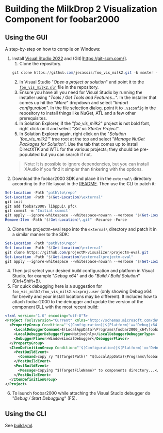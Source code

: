 # Building the MilkDrop 2 Visualization Component for foobar2000

## Using the GUI

A step-by-step on how to compile on Windows:

1. Install [Visual Studio 2022](https://visualstudio.microsoft.com/vs/) and (Git)[https://git-scm.com/].
   1. Clone the repository.
   ```powershell
   git clone https://github.com/jecassis/foo_vis_milk2.git -b master --depth 1 foo_vis_milk2
   ```
   2. In Visual Studio "_Open a project or solution_" and point it to the [`foo_vis_milk2.sln`](foo_vis_milk2.sln) file in the repository.
   3. Ensure you have all you need for Visual Studio by running the installer using "_Tools / Get Tools and Features..._". In the installer that comes up hit the "_More_" dropdown and select "_Import configuration_". In the file selection dialog, point it to [`.vsconfig`](.vsconfig) in the repository to install things like NuGet, ATL and a few other prerequisites.
   4. In Solution Explorer, if the "*foo_vis_milk2*" project is not bold font, right click on it and select "_Set as Starter Project_".
   5. In Solution Explorer again, right click on the "*Solution 'foo_vis_milk2'*" tree root at the top and select "_Manage NuGet Packages for Solution_". Use the tab that comes up to install DirectXTK and WTL for the various projects; they should be pre-populated but you can search if not.
   > Note: It is possible to ignore dependencies, but you can install XAudio if you find it simpler than tinkering with the options.
2. Download the foobar2000 SDK and place it in the `external\` directory according to the file layout in the [README](README.md#repository-notes). Then use the CLI to patch it:

```powershell
Set-Location -Path "path\to\repo"
Set-Location -Path "$(Get-Location)\external"
git init
git add foobar2000\ libppui\ pfc\
git commit -m 'Initial commit'
git apply --ignore-whitespace --whitespace=nowarn --verbose "$(Get-Location)\fb2ksdk.patch"
Remove-Item -Path "$(Get-Location)\.git" -Recurse -Force
```

3. Clone the projectm-eval repo into the `external\` directory and patch it in a similar manner to the SDK:

```powershell
Set-Location -Path "path\to\repo"
Set-Location -Path "$(Get-Location)\external"
git clone https://github.com/projectM-visualizer/projectm-eval.git
Set-Location -Path "$(Get-Location)\external\projectm-eval"
git apply --ignore-whitespace --whitespace=nowarn --verbose "$(Get-Location)\..\pmeel.patch"
```

4. Then just select your desired build configuration and platform in Visual Studio, for example "_Debug x64_" and do "_Build / Build Solution_" (Ctrl+Shift+B).
5. For quick debugging here is a suggestion for `foo_vis_milk2/foo_vis_milk2.vcxproj.user` (only showing Debug x64 for brevity and your install locations may be different). It includes how to attach foobar2000 to the debugger and update the version of the component DLL with the most recent build:

```xml
<?xml version="1.0" encoding="utf-8"?>
<Project ToolsVersion="Current" xmlns="http://schemas.microsoft.com/developer/msbuild/2003">
  <PropertyGroup Condition="'$(Configuration)|$(Platform)'=='Debug|x64'">
    <LocalDebuggerCommand>$(LocalAppData)\Programs\foobar2000_x64\foobar2000.exe</LocalDebuggerCommand>
    <LocalDebuggerDebuggerType>NativeOnly</LocalDebuggerDebuggerType>
    <DebuggerFlavor>WindowsLocalDebugger</DebuggerFlavor>
  </PropertyGroup>
  <ItemDefinitionGroup Condition="'$(Configuration)|$(Platform)'=='Debug|x64'">
    <PostBuildEvent>
      <Command>copy /y "$(TargetPath)" "$(LocalAppData)\Programs\foobar2000_x64\profile\user-components-x64\foo_vis_milk2"</Command>
    </PostBuildEvent>
    <PostBuildEvent>
      <Message>Copying "$(TargetFileName)" to components directory...</Message>
    </PostBuildEvent>
  </ItemDefinitionGroup>
</Project>
```

6. To launch foobar2000 while attaching the Visual Studio debugger do "_Debug / Start Debugging_" (F5).

## Using the CLI

See [build.yml](.github/workflows/build.yml).